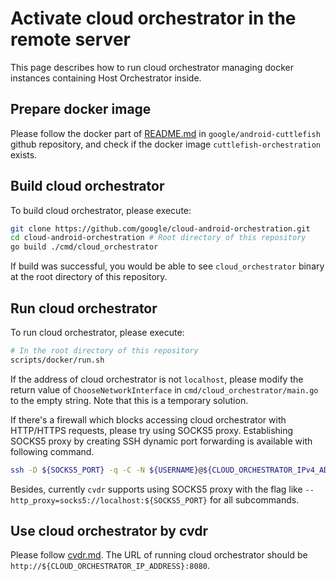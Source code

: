 # Activate cloud orchestrator in the remote server

This page describes how to run cloud orchestrator managing docker instances
containing Host Orchestrator inside.

## Prepare docker image

Please follow the docker part of
[README.md](https://github.com/google/android-cuttlefish/blob/main/README.md#docker)
in `google/android-cuttlefish` github repository, and check if the docker image
`cuttlefish-orchestration` exists.

## Build cloud orchestrator

To build cloud orchestrator, please execute:
```bash
git clone https://github.com/google/cloud-android-orchestration.git
cd cloud-android-orchestration # Root directory of this repository
go build ./cmd/cloud_orchestrator
```

If build was successful, you would be able to see `cloud_orchestrator` binary at
the root directory of this repository.

## Run cloud orchestrator

To run cloud orchestrator, please execute:
```bash
# In the root directory of this repository
scripts/docker/run.sh
```

<!--
TODO(denniscy1993): Update this section after modifying AccountManager
information of the config file.
-->
If the address of cloud orchestrator is not `localhost`, please modify the
return value of `ChooseNetworkInterface` in `cmd/cloud_orchestrator/main.go` to
the empty string. Note that this is a temporary solution.

<!--
TODO(0405ysj): Update this section after renaming the flag name from
`http_proxy` into `proxy`.
-->
If there's a firewall which blocks accessing cloud orchestrator with HTTP/HTTPS
requests, please try using SOCKS5 proxy. Establishing SOCKS5 proxy by creating
SSH dynamic port forwarding is available with following command.
```bash
ssh -D ${SOCKS5_PORT} -q -C -N ${USERNAME}@${CLOUD_ORCHESTRATOR_IPv4_ADDRESS}
```
Besides, currently `cvdr` supports using SOCKS5 proxy with the flag like
`--http_proxy=socks5://localhost:${SOCKS5_PORT}` for all subcommands.

## Use cloud orchestrator by cvdr

Please follow [cvdr.md](cvdr.md). The URL of running cloud orchestrator should
be `http://${CLOUD_ORCHESTRATOR_IP_ADDRESS}:8080`.
